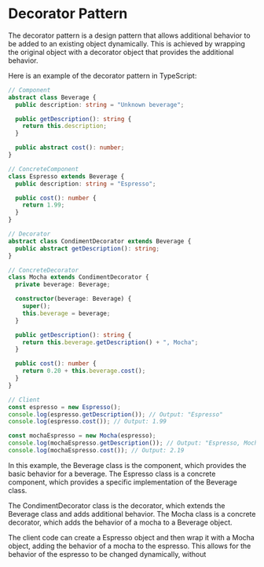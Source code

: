 # Decorator Pattern

The decorator pattern is a design pattern that allows additional behavior to be added to an existing object dynamically. This is achieved by wrapping the original object with a decorator object that provides the additional behavior.

Here is an example of the decorator pattern in TypeScript:

```typescript
// Component
abstract class Beverage {
  public description: string = "Unknown beverage";

  public getDescription(): string {
    return this.description;
  }

  public abstract cost(): number;
}

// ConcreteComponent
class Espresso extends Beverage {
  public description: string = "Espresso";

  public cost(): number {
    return 1.99;
  }
}

// Decorator
abstract class CondimentDecorator extends Beverage {
  public abstract getDescription(): string;
}

// ConcreteDecorator
class Mocha extends CondimentDecorator {
  private beverage: Beverage;

  constructor(beverage: Beverage) {
    super();
    this.beverage = beverage;
  }

  public getDescription(): string {
    return this.beverage.getDescription() + ", Mocha";
  }

  public cost(): number {
    return 0.20 + this.beverage.cost();
  }
}

// Client
const espresso = new Espresso();
console.log(espresso.getDescription()); // Output: "Espresso"
console.log(espresso.cost()); // Output: 1.99

const mochaEspresso = new Mocha(espresso);
console.log(mochaEspresso.getDescription()); // Output: "Espresso, Mocha"
console.log(mochaEspresso.cost()); // Output: 2.19
```

In this example, the Beverage class is the component, which provides the basic behavior for a beverage. The Espresso class is a concrete component, which provides a specific implementation of the Beverage class.

The CondimentDecorator class is the decorator, which extends the Beverage class and adds additional behavior. The Mocha class is a concrete decorator, which adds the behavior of a mocha to a Beverage object.

The client code can create a Espresso object and then wrap it with a Mocha object, adding the behavior of a mocha to the espresso. This allows for the behavior of the espresso to be changed dynamically, without
